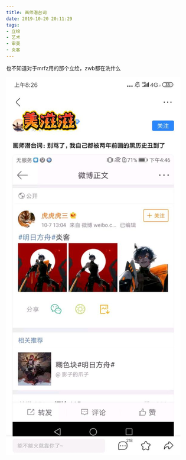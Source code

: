 ```yaml
---
title: 画师潜台词
date: 2019-10-20 20:11:29
tags:
- 立绘
- 艺术
- 审美
- 炎客
---
```


也不知道对于mrfz用的那个立绘，zwb都在洗什么

![](2019-10-20-20-11/01.jpg)
